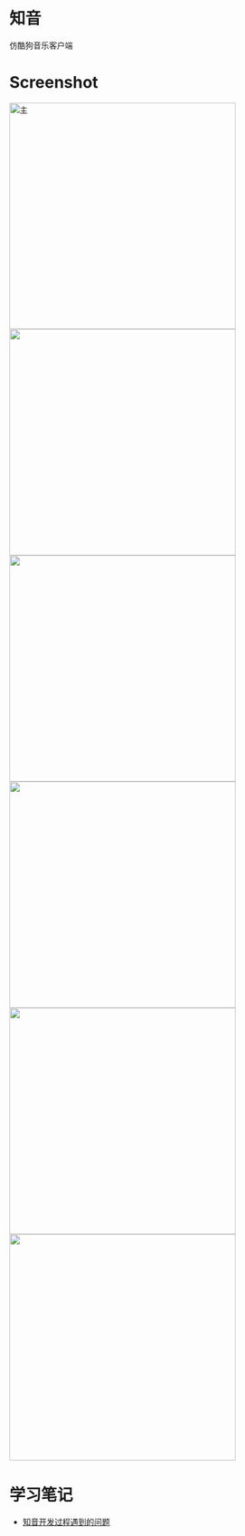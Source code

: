 # 知音
仿酷狗音乐客户端

# Screenshot
<img src="https://github.com/i-am-zhaozekai/Zhiyin/raw/master/screenshot/main_lrc_progress.jpeg" title="主" width="400">



<img src="https://github.com/i-am-zhaozekai/Zhiyin/raw/master/screenshot/main_lrc_widget.jpeg" width="400">



<img src="https://github.com/i-am-zhaozekai/Zhiyin/raw/master/screenshot/main_playlist_popup.jpeg" width="400">



<img src="https://github.com/i-am-zhaozekai/Zhiyin/raw/master/screenshot/player_lrc_full.jpeg" width="400">



<img src="https://github.com/i-am-zhaozekai/Zhiyin/raw/master/screenshot/player_lrc_two_line.jpeg" width="400">



<img src="https://github.com/i-am-zhaozekai/Zhiyin/raw/master/screenshot/player_rotated.jpeg" width="400">

# 学习笔记
- [知音开发过程遇到的问题](./notes/知音开发过程遇到的问题.md)


